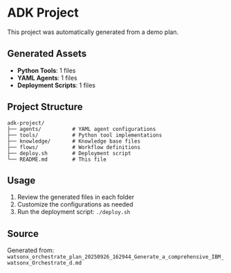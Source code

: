 # ADK Project

This project was automatically generated from a demo plan.

## Generated Assets

- **Python Tools**: 1 files
- **YAML Agents**: 1 files
- **Deployment Scripts**: 1 files

## Project Structure

```
adk-project/
├── agents/          # YAML agent configurations
├── tools/           # Python tool implementations
├── knowledge/       # Knowledge base files
├── flows/           # Workflow definitions
├── deploy.sh        # Deployment script
└── README.md        # This file
```

## Usage

1. Review the generated files in each folder
2. Customize the configurations as needed
3. Run the deployment script: `./deploy.sh`

## Source

Generated from: `watsonx_orchestrate_plan_20250926_162944_Generate_a_comprehensive_IBM_watsonx_Orchestrate_d.md`
